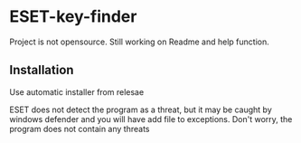 # ESET-key-finder
Project is not opensource. Still working on Readme and help function.

## Installation

Use automatic installer from relesae

ESET does not detect the program as a threat, but it may be caught by windows defender and you will have add file to exceptions. Don't worry, the program does 
not contain any threats
